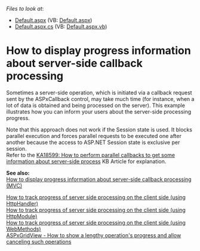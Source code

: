<!-- default file list -->
*Files to look at*:

* [Default.aspx](./CS/WebSite/Default.aspx) (VB: [Default.aspx](./VB/WebSite/Default.aspx))
* [Default.aspx.cs](./CS/WebSite/Default.aspx.cs) (VB: [Default.aspx.vb](./VB/WebSite/Default.aspx.vb))
<!-- default file list end -->
# How to display progress information about server-side callback processing


<p>Sometimes a server-side operation, which is initiated via a callback request sent by the ASPxCallback control, may take much time (for instance, when a lot of data is obtained and being processed on the server). This example illustrates how you can inform your users about the server-side processing progress.</p>
<p>Note that this approach does not work if the Session state is used. It blocks parallel execution and forces parallel requests to be executed one after another because the access to ASP.NET Session state is exclusive per session. <br> Refer to the <a href="https://www.devexpress.com/Support/Center/p/KA18599">KA18599: How to perform parallel callbacks to get some information about server-side process</a> KB Article for explanation.</p>
<p><strong>See also:<br> </strong><a href="https://www.devexpress.com/Support/Center/p/E4244">How to display progress information about server-side callback processing (MVC)</a><u></u></p>
<p><u></u><a href="https://www.devexpress.com/Support/Center/p/E4651">How to track progress of server side processing on the client side (using HttpHandler)</a><u><br> </u><a href="https://www.devexpress.com/Support/Center/p/E4656">How to track progress of server side processing on the client side (using HttpModule)</a><br><a href="https://www.devexpress.com/Support/Center/p/T156786">How to track progress of server side processing on the client side (using WebMethods)</a><br><a href="https://www.devexpress.com/Support/Center/p/T518056">ASPxGridView - How to show a lengthy operation's progress and allow canceling such operations</a></p>

<br/>


